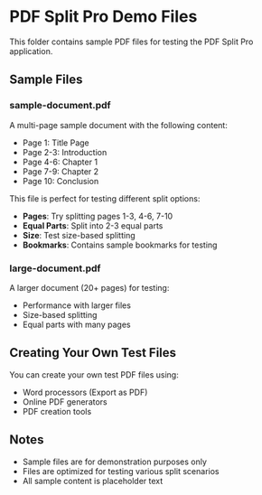 # PDF Split Pro Demo Files

This folder contains sample PDF files for testing the PDF Split Pro application.

## Sample Files

### sample-document.pdf
A multi-page sample document with the following content:
- Page 1: Title Page
- Page 2-3: Introduction
- Page 4-6: Chapter 1
- Page 7-9: Chapter 2
- Page 10: Conclusion

This file is perfect for testing different split options:
- **Pages**: Try splitting pages 1-3, 4-6, 7-10
- **Equal Parts**: Split into 2-3 equal parts
- **Size**: Test size-based splitting
- **Bookmarks**: Contains sample bookmarks for testing

### large-document.pdf
A larger document (20+ pages) for testing:
- Performance with larger files
- Size-based splitting
- Equal parts with many pages

## Creating Your Own Test Files

You can create your own test PDF files using:
- Word processors (Export as PDF)
- Online PDF generators
- PDF creation tools

## Notes

- Sample files are for demonstration purposes only
- Files are optimized for testing various split scenarios
- All sample content is placeholder text
